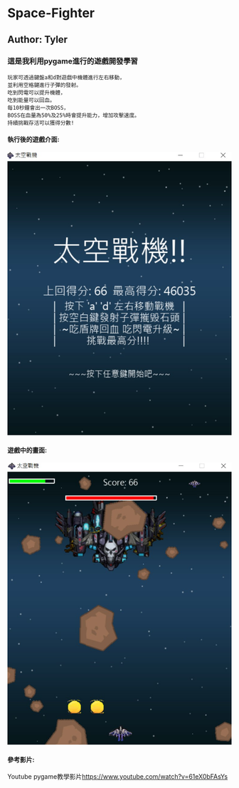 # Space-Fighter<br>
## Author: Tyler<br>
### 這是我利用pygame進行的遊戲開發學習<br>
```
玩家可透過鍵盤a和d對遊戲中機體進行左右移動，
並利用空格鍵進行子彈的發射。
吃到閃電可以提升機體，
吃到能量可以回血。
每10秒鐘會出一次BOSS，
BOSS在血量為50%及25%時會提升能力，增加攻擊速度。
持續挑戰存活可以獲得分數!
```
#### 執行後的遊戲介面:<br>
![1](/github_img/Example2.jpg)
#### 遊戲中的畫面:<br>
![2](/github_img/Example.jpg)
#### 參考影片:<br>
Youtube pygame教學影片<https://www.youtube.com/watch?v=61eX0bFAsYs>


